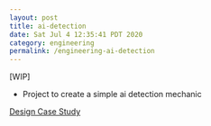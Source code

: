 ```yaml
---
layout: post
title: ai-detection
date: Sat Jul 4 12:35:41 PDT 2020
category: engineering
permalink: /engineering-ai-detection
---
```

[WIP]

- Project to create a simple ai detection mechanic

[Design Case Study](/design-ai-detection)

